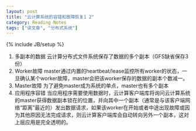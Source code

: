 ```yaml
---
layout: post
title: "云计算系统的容错和故障恢复1 2"
category: Reading Notes 
tags: ["读文章", "分布式系统"]
---
```

{% include JB/setup %}

1. 多副本的数据
云计算分布式文件系统保存了数据的多个副本（GFS缺省保存3份）
2. Worker故障
master通过内置的heartbeat/lease监控所有worker的状态，一旦确认某个worker故障，master会把该worker保存的数据的副本个数减一。
3. Master故障
为了避免master成为系统的单点，master也有多个副本
4. 应用程序容错
当应用程序需要使用数据时，云计算客户端库将询问云计算系统的master获得数据副本锁在的位置，并向其中一个副本（通常是与该客户端网络“距离”最近的）发出数据请求，如果该worker在开始或者中途出现故障或因为其他原因无法完成请求，则云计算客户端库会自动转向另外一个副本，这对上层应用是完全透明的。